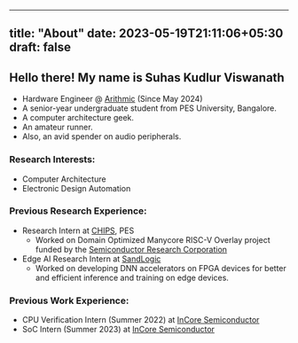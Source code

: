 
---
title: "About"
date: 2023-05-19T21:11:06+05:30
draft: false
---
## Hello there! My name is Suhas Kudlur Viswanath

- Hardware Engineer @ [Arithmic](https:://arithmic.com/) (Since May 2024)
- A senior-year undergraduate student from PES University, Bangalore.
- A computer architecture geek.
- An amateur runner.
- Also, an avid spender on audio peripherals.

### Research Interests:

- Computer Architecture
- Electronic Design Automation

### Previous Research Experience:

- Research Intern at [CHIPS](https://www.chips.pes.edu/), PES
    - Worked on Domain Optimized Manycore RISC-V Overlay project funded by the [Semiconductor Research Corporation](https://www.src.org/)
- Edge AI Research Intern at [SandLogic](https://www.sandlogic.com/)
    - Worked on developing DNN accelerators on FPGA devices for better and efficient inference and training on edge devices.

### Previous Work Experience:

- CPU Verification Intern (Summer 2022) at [InCore Semiconductor](https://incoresemi.com/)
- SoC Intern (Summer 2023) at [InCore Semiconductor](https://incoresemi.com/)

